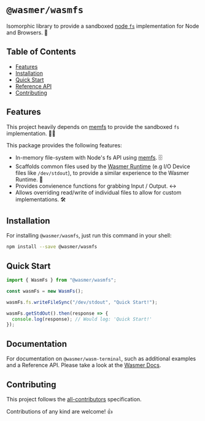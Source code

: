 # `@wasmer/wasmfs`

Isomorphic library to provide a sandboxed [node `fs`](https://nodejs.org/api/fs.html) implementation for Node and Browsers. 📂

## Table of Contents

- [Features](#features)
- [Installation](#installation)
- [Quick Start](#quick-start)
- [Reference API](#reference-api)
- [Contributing](#contributing)

## Features

This project heavily depends on [memfs](https://github.com/streamich/memfs) to provide the sandboxed `fs` implementation. 🙏😄

This package provides the following features:

- In-memory file-system with Node's fs API using [memfs](https://github.com/streamich/memfs). 🗄️
- Scaffolds common files used by the [Wasmer Runtime](https://github.com/wasmerio/wasmer) (e.g I/O Device files like `/dev/stdout`), to provide a similar experience to the Wasmer Runtime. 🔌
- Provides convienence functions for grabbing Input / Output. ↔️
- Allows overriding read/write of individual files to allow for custom implementations. 🛠️

## Installation

For installing `@wasmer/wasmfs`, just run this command in your shell:

```bash
npm install --save @wasmer/wasmfs
```

## Quick Start

```js
import { WasmFs } from "@wasmer/wasmfs";

const wasmFs = new WasmFs();

wasmFs.fs.writeFileSync("/dev/stdout", "Quick Start!");

wasmFs.getStdOut().then(response => {
  console.log(response); // Would log: 'Quick Start!'
});
```

## Documentation

For documentation on `@wasmer/wasm-terminal`, such as additional examples and a Reference API. Please take a look at the [Wasmer Docs](https://docs.wasmer.io/wasmer-js/wasmer-js).

## Contributing

This project follows the [all-contributors](https://github.com/kentcdodds/all-contributors) specification.

Contributions of any kind are welcome! 👍
